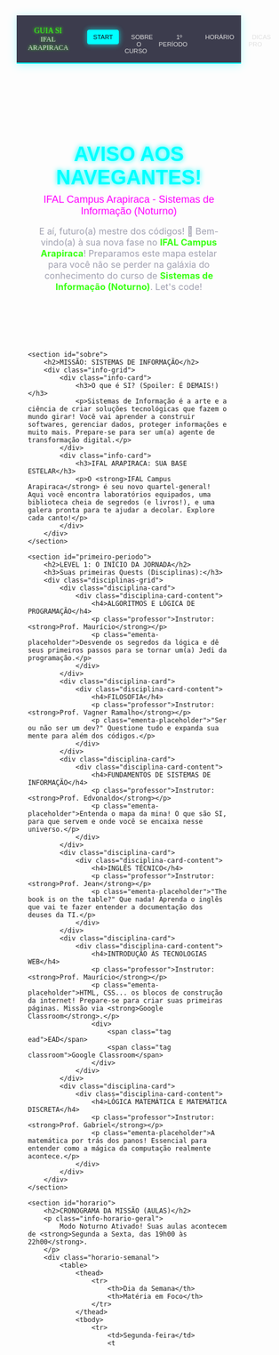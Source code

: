 <!DOCTYPE html>

<html lang="pt-BR">  
<head>  
    <meta charset="UTF-8">  
    <meta name="viewport" content="width=device-width, initial-scale=1.0">  
    <title>Guia Calouro SI 👾 IFAL Arapiraca</title>  
    <link href="https://fonts.googleapis.com/css2?family=Press+Start+2P&family=Roboto:wght@300;400;700&family=Aldrich&display=swap" rel="stylesheet">  
    <style>  
        /* --- Configurações Globais --- */  
        :root {  
            --cor-fundo-dark: #12121F; /* Um roxo/azul bem escuro */  
            --cor-container-dark: #1A1A2E;  
            --cor-texto-principal: #E0E0E0;  
            --cor-texto-secundario: #A0A0B0;  
            --cor-destaque-neon-ciano: #00FFFF;  
            --cor-destaque-neon-magenta: #FF00FF;  
            --cor-destaque-neon-verde: #39FF14;  
            --cor-ifal-azul-adapt: #2D68A2; /* Azul IFAL mais suave para o tema */  
            --cor-ifal-verde-adapt: #38A34A; /* Verde IFAL mais suave */  
            --sombra-neon-suave: 0 0 8px rgba(var(--rgb-destaque-neon-ciano), 0.5), 0 0 12px rgba(var(--rgb-destaque-neon-ciano), 0.3);  
            --rgb-destaque-neon-ciano: 0, 255, 255; /* Para usar em box-shadow com alpha */  
            --fonte-pixel: 'Press Start 2P', cursive;  
            --fonte-tech: 'Aldrich', sans-serif;  
            --fonte-corpo: 'Roboto', sans-serif;  
        }  * {  
        box-sizing: border-box;  
        margin: 0;  
        padding: 0;  
    }  

    body {  
        font-family: var(--fonte-corpo);  
        line-height: 1.7;  
        color: var(--cor-texto-principal);  
        background-color: var(--cor-fundo-dark);  
        overflow-x: hidden; /* Evita scroll horizontal de animações */  
    }  

    h1, h2, h3, h4 {  
        font-family: var(--fonte-tech);  
        font-weight: 700;  
        margin-bottom: 18px;  
    }  

    h1 { font-size: 2.6em; color: var(--cor-destaque-neon-ciano); text-align: center; text-shadow: 0 0 10px var(--cor-destaque-neon-ciano), 0 0 5px #fff; }  
    h2 { font-size: 2em; color: var(--cor-destaque-neon-magenta); border-bottom: 2px solid var(--cor-destaque-neon-magenta); padding-bottom: 10px; margin-top: 50px; }  
    h3 { font-size: 1.5em; color: var(--cor-destaque-neon-verde); }  
    h4 { font-size: 1.2em; color: var(--cor-destaque-neon-ciano); }  

    p { margin-bottom: 15px; font-size: 1em; color: var(--cor-texto-secundario); }  
    strong { color: var(--cor-texto-principal); font-weight: 700; }  

    a { color: var(--cor-destaque-neon-ciano); text-decoration: none; transition: color 0.3s ease, text-shadow 0.3s ease; }  
    a:hover { color: #fff; text-shadow: 0 0 8px var(--cor-destaque-neon-ciano); }  

    .container {  
        width: 90%;  
        max-width: 1200px;  
        margin: 0 auto;  
        padding: 25px 0;  
    }  

    /* --- Cabeçalho e Navegação "Gamer" --- */  
    header {  
        background-color: rgba(26, 26, 46, 0.85); /* --cor-container-dark com alpha */  
        backdrop-filter: blur(10px);  
        padding: 15px 0;  
        position: sticky;  
        top: 0;  
        z-index: 1000;  
        border-bottom: 2px solid var(--cor-destaque-neon-ciano);  
        box-shadow: 0 2px 15px rgba(var(--rgb-destaque-neon-ciano), 0.3);  
    }  

    header .container-header { /* Renomeado para evitar conflito */  
        display: flex;  
        justify-content: space-between;  
        align-items: center;  
        width: 90%;  
        max-width: 1200px;  
        margin: 0 auto;  
    }  

    header .logo {  
        font-family: var(--fonte-pixel);  
        font-size: 1.1em; /* Ajustado para fonte pixel */  
        color: var(--cor-destaque-neon-verde);  
        text-shadow: 0 0 5px var(--cor-destaque-neon-verde);  
    }  
    header .logo span { color: var(--cor-texto-principal); font-size: 0.9em;}  

    nav ul { list-style: none; display: flex; }  
    nav ul li { margin-left: 20px; }  
    nav ul li a {  
        font-family: var(--fonte-tech);  
        color: var(--cor-texto-principal);  
        font-size: 0.9em;  
        padding: 8px 12px;  
        border-radius: 4px;  
        border: 1px solid transparent;  
        transition: all 0.3s ease;  
    }  
    nav ul li a:hover, nav ul li a.active {  
        color: var(--cor-fundo-dark);  
        background-color: var(--cor-destaque-neon-ciano);  
        border-color: var(--cor-destaque-neon-ciano);  
        box-shadow: var(--sombra-neon-suave);  
        text-shadow: none;  
    }  

    /* --- Seções --- */  
    section {  
        padding: 50px 20px;  
        margin-bottom: 30px;  
        background-color: var(--cor-container-dark);  
        border-radius: 12px;  
        border: 1px solid rgba(var(--rgb-destaque-neon-ciano), 0.2);  
        box-shadow: 0 0 20px rgba(26, 26, 46, 0.5); /* Sombra do container */  
        position: relative; /* Para pseudo-elementos se necessário */  
    }  

    /* --- Boas Vindas --- */  
    #boas-vindas { text-align: center; background: none; box-shadow: none; border: none; padding-top: 10px;}  
    #boas-vindas .lead { font-size: 1.15em; color: var(--cor-texto-secundario); max-width: 750px; margin: 0 auto 25px auto; }  
    #boas-vindas .lead strong { color: var(--cor-destaque-neon-verde); }  
    #boas-vindas .campus-info { font-family: var(--fonte-tech); font-size: 1.3em; color: var(--cor-destaque-neon-magenta); margin-top: -10px; }  

    /* --- Sobre o Curso e IFAL (Cards de Informação) --- */  
    .info-grid {  
        display: grid;  
        grid-template-columns: repeat(auto-fit, minmax(300px, 1fr));  
        gap: 25px;  
    }  
    .info-card {  
        background-color: rgba(10, 10, 26, 0.7); /* Fundo mais escuro para cards internos */  
        padding: 25px;  
        border-radius: 8px;  
        border: 1px solid var(--cor-ifal-azul-adapt);  
        box-shadow: 0 0 10px rgba(var(--rgb-destaque-neon-ciano), 0.1);  
        transition: transform 0.3s ease, box-shadow 0.3s ease;  
    }  
    .info-card:hover {  
        transform: translateY(-5px) scale(1.02);  
        box-shadow: 0 0 15px rgba(var(--rgb-destaque-neon-ciano), 0.3);  
    }  
    .info-card h3 { margin-top: 0; border-bottom: 1px dashed var(--cor-destaque-neon-verde); padding-bottom: 8px;}  

    /* --- Primeiro Período: Disciplinas (Cards Interativos) --- */  
    .disciplinas-grid {  
        display: grid;  
        grid-template-columns: repeat(auto-fit, minmax(300px, 1fr));  
        gap: 25px;  
        margin-top: 25px;  
    }  

    .disciplina-card {  
        background-color: var(--cor-fundo-dark);  
        padding: 20px;  
        border-radius: 10px;  
        border: 2px solid var(--cor-container-dark);  
        position: relative;  
        overflow: hidden;  
        transition: transform 0.4s cubic-bezier(0.175, 0.885, 0.32, 1.275), box-shadow 0.4s ease;  
        box-shadow: 0 5px 15px rgba(0,0,0,0.3);  
    }  
    .disciplina-card::before { /* Efeito de brilho na borda */  
        content: '';  
        position: absolute;  
        top: -50%; left: -50%;  
        width: 200%; height: 200%;  
        background: conic-gradient(transparent, transparent, transparent, var(--cor-destaque-neon-ciano));  
        animation: rotate 4s linear infinite paused; /* Pausado por padrão */  
        opacity: 0;  
        transition: opacity 0.4s ease;  
    }  
    .disciplina-card:hover::before {  
        animation-play-state: running;  
        opacity: 1;  
    }  
    .disciplina-card:hover {  
        transform: translateY(-10px) scale(1.03);  
        border-color: var(--cor-destaque-neon-ciano);  
        box-shadow: 0 0 25px rgba(var(--rgb-destaque-neon-ciano), 0.4), 0 10px 20px rgba(0,0,0,0.4);  
    }  
    .disciplina-card-content { /* Conteúdo fica acima do brilho */  
        position: relative;  
        z-index: 1;  
        background-color: var(--cor-fundo-dark); /* Para cobrir o gradiente animado exceto bordas */  
        padding: 15px; /* Espaçamento interno para o conteúdo não tocar a borda animada */  
        border-radius: 8px; /* Borda interna para o conteúdo */  
        height: calc(100% - 30px); /* Ajustar se padding mudar */  
        display: flex;  
        flex-direction: column;  
    }  

    @keyframes rotate { 100% { transform: rotate(1turn); } }  

    .disciplina-card .professor { font-style: normal; font-family: var(--fonte-corpo); color: var(--cor-texto-secundario); margin-bottom: 10px; font-size: 0.9em; }  
    .disciplina-card .professor strong { color: var(--cor-destaque-neon-magenta); }  
    .disciplina-card .ementa-placeholder { font-size: 0.9em; color: var(--cor-texto-secundario); flex-grow: 1; } /* Para empurrar a tag para baixo */  
    .disciplina-card .tag {  
        display: inline-block;  
        padding: 5px 10px;  
        border-radius: 15px;  
        font-size: 0.75em;  
        font-weight: 700;  
        margin-top: 15px;  
        align-self: flex-start;  
    }  
    .tag.ead { background-color: var(--cor-destaque-neon-verde); color: var(--cor-fundo-dark); }  
    .tag.classroom { background-color: var(--cor-ifal-verde-adapt); color: var(--cor-texto-principal); margin-left: 5px; }  

    /* --- Horário --- */  
    .info-horario-geral {  
        text-align: center;  
        font-family: var(--fonte-tech);  
        font-size: 1.1em;  
        color: var(--cor-texto-principal);  
        background: linear-gradient(45deg, var(--cor-destaque-neon-ciano), var(--cor-destaque-neon-magenta));  
        -webkit-background-clip: text;  
        -webkit-text-fill-color: transparent;  
        background-clip: text;  
        padding: 10px;  
        border-radius: 5px;  
        margin-bottom: 25px;  
        border: 1px solid var(--cor-destaque-neon-magenta);  
    }  
    .info-horario-geral strong { /* Para o strong dentro do gradiente não funcionar, estilizar de outra forma */  
         -webkit-text-fill-color: initial; /* Reseta para poder aplicar cor normal */  
         color: var(--cor-destaque-neon-verde);  
    }  

    .horario-semanal table {  
        width: 100%;  
        border-collapse: separate; /* Para usar border-radius nas células */  
        border-spacing: 0;  
        margin-top: 20px;  
        font-size: 0.9em;  
        border: 1px solid var(--cor-destaque-neon-magenta);  
        border-radius: 8px;  
        overflow: hidden; /* Para border-radius funcionar com a tabela */  
    }  
    .horario-semanal th, .horario-semanal td {  
        border-bottom: 1px solid var(--cor-container-dark); /* Linhas internas mais suaves */  
        padding: 15px;  
        text-align: left;  
    }  
    .horario-semanal th {  
        background-color: var(--cor-destaque-neon-magenta);  
        color: var(--cor-fundo-dark);  
        font-family: var(--fonte-tech);  
        font-weight: 700;  
    }  
    .horario-semanal td { background-color: rgba(26, 26, 46, 0.7); } /* --cor-container-dark com alpha */  
    .horario-semanal td:first-child { font-weight: bold; color: var(--cor-destaque-neon-ciano); }  
    .horario-semanal tr:last-child td { border-bottom: none; }  
    .horario-semanal td strong { color: var(--cor-destaque-neon-verde); }  

    .nota-ead { margin-top: 15px; font-style: italic; color: var(--cor-texto-secundario); font-size: 0.9em; }  
    .nota-ead strong { color: var(--cor-destaque-neon-verde); }  

    /* --- Dicas --- */  
    #dicas ul { list-style: none; padding-left: 0; }  
    #dicas ul li {  
        background-color: rgba(10, 10, 26, 0.7);  
        padding: 12px 18px;  
        margin-bottom: 10px;  
        border-radius: 6px;  
        border-left: 4px solid var(--cor-destaque-neon-ciano);  
        transition: background-color 0.3s ease, border-left-color 0.3s ease;  
    }  
    #dicas ul li:hover {  
        background-color: var(--cor-container-dark);  
        border-left-color: var(--cor-destaque-neon-verde);  
    }  
    #dicas ul li::before { /* "Bullet" customizado */  
        content: '🎮'; /* Ou outro ícone/emoji */  
        margin-right: 10px;  
        color: var(--cor-destaque-neon-ciano);  
    }  

    /* --- Rodapé --- */  
    footer {  
        text-align: center;  
        padding: 30px 0;  
        background-color: var(--cor-container-dark);  
        color: var(--cor-texto-secundario);  
        margin-top: 40px;  
        font-size: 0.85em;  
        border-top: 2px solid var(--cor-destaque-neon-magenta);  
    }  
    footer p { margin-bottom: 5px; }  
    footer .ifal-logo-footer { font-family: var(--fonte-pixel); color: var(--cor-destaque-neon-verde); }  


    /* --- Responsividade --- */  
    @media (max-width: 992px) {  
        header .logo { font-size: 1em; }  
        nav ul li a { font-size: 0.8em; padding: 6px 10px;}  
        nav ul li { margin-left: 10px; }  
    }  

    @media (max-width: 768px) {  
        h1 { font-size: 2em; }  
        h2 { font-size: 1.7em; }  
        header .container-header { flex-direction: column; text-align: center; }  
        header .logo { margin-bottom: 15px; }  
        nav ul { flex-direction: column; align-items: center; width: 100%;}  
        nav ul li { margin: 8px 0; width: 80%; text-align: center;}  
        nav ul li a { display: block; width: 100%;}  

        .disciplinas-grid, .info-grid { grid-template-columns: 1fr; }  
        .info-horario-geral { font-size: 1em; }  
        .horario-semanal table { font-size: 0.8em; }  
        .horario-semanal th, .horario-semanal td { padding: 10px; }  
    }  

</style>

</head>  
<body>  
    <header>  
        <div class="container-header">  
            <div class="logo">GUIA SI <span>IFAL ARAPIRACA</span></div>  
            <nav>  
                <ul>  
                    <li><a href="#boas-vindas" class="active">START</a></li>  
                    <li><a href="#sobre">SOBRE O CURSO</a></li>  
                    <li><a href="#primeiro-periodo">1º PERÍODO</a></li>  
                    <li><a href="#horario">HORÁRIO</a></li>  
                    <li><a href="#dicas">DICAS PRO</a></li>  
                </ul>  
            </nav>  
        </div>  
    </header>  <main class="container">  
    <section id="boas-vindas">  
        <h1>AVISO AOS NAVEGANTES!</h1>  
        <p class="campus-info">IFAL Campus Arapiraca - Sistemas de Informação (Noturno)</p>  
        <p class="lead">E aí, futuro(a) mestre dos códigos! 🚀 Bem-vindo(a) à sua nova fase no <strong>IFAL Campus Arapiraca</strong>! Preparamos este mapa estelar para você não se perder na galáxia do conhecimento do curso de <strong>Sistemas de Informação (Noturno)</strong>. Let's code!</p>  
    </section>  

    <section id="sobre">  
        <h2>MISSÃO: SISTEMAS DE INFORMAÇÃO</h2>  
        <div class="info-grid">  
            <div class="info-card">  
                <h3>O que é SI? (Spoiler: É DEMAIS!)</h3>  
                <p>Sistemas de Informação é a arte e a ciência de criar soluções tecnológicas que fazem o mundo girar! Você vai aprender a construir softwares, gerenciar dados, proteger informações e muito mais. Prepare-se para ser um(a) agente de transformação digital.</p>  
            </div>  
            <div class="info-card">  
                <h3>IFAL ARAPIRACA: SUA BASE ESTELAR</h3>  
                <p>O <strong>IFAL Campus Arapiraca</strong> é seu novo quartel-general! Aqui você encontra laboratórios equipados, uma biblioteca cheia de segredos (e livros!), e uma galera pronta para te ajudar a decolar. Explore cada canto!</p>  
            </div>  
        </div>  
    </section>  

    <section id="primeiro-periodo">  
        <h2>LEVEL 1: O INÍCIO DA JORNADA</h2>  
        <h3>Suas primeiras Quests (Disciplinas):</h3>  
        <div class="disciplinas-grid">  
            <div class="disciplina-card">  
                <div class="disciplina-card-content">  
                    <h4>ALGORITMOS E LÓGICA DE PROGRAMAÇÃO</h4>  
                    <p class="professor">Instrutor: <strong>Prof. Maurício</strong></p>  
                    <p class="ementa-placeholder">Desvende os segredos da lógica e dê seus primeiros passos para se tornar um(a) Jedi da programação.</p>  
                </div>  
            </div>  
            <div class="disciplina-card">  
                <div class="disciplina-card-content">  
                    <h4>FILOSOFIA</h4>  
                    <p class="professor">Instrutor: <strong>Prof. Vagner Ramalho</strong></p>  
                    <p class="ementa-placeholder">"Ser ou não ser um dev?" Questione tudo e expanda sua mente para além dos códigos.</p>  
                </div>  
            </div>  
            <div class="disciplina-card">  
                <div class="disciplina-card-content">  
                    <h4>FUNDAMENTOS DE SISTEMAS DE INFORMAÇÃO</h4>  
                    <p class="professor">Instrutor: <strong>Prof. Edvonaldo</strong></p>  
                    <p class="ementa-placeholder">Entenda o mapa da mina! O que são SI, para que servem e onde você se encaixa nesse universo.</p>  
                </div>  
            </div>  
            <div class="disciplina-card">  
                <div class="disciplina-card-content">  
                    <h4>INGLÊS TÉCNICO</h4>  
                    <p class="professor">Instrutor: <strong>Prof. Jean</strong></p>  
                    <p class="ementa-placeholder">"The book is on the table?" Que nada! Aprenda o inglês que vai te fazer entender a documentação dos deuses da TI.</p>  
                </div>  
            </div>  
            <div class="disciplina-card">  
                <div class="disciplina-card-content">  
                    <h4>INTRODUÇÃO ÀS TECNOLOGIAS WEB</h4>  
                    <p class="professor">Instrutor: <strong>Prof. Maurício</strong></p>  
                    <p class="ementa-placeholder">HTML, CSS... os blocos de construção da internet! Prepare-se para criar suas primeiras páginas. Missão via <strong>Google Classroom</strong>.</p>  
                    <div>  
                        <span class="tag ead">EAD</span>  
                        <span class="tag classroom">Google Classroom</span>  
                    </div>  
                </div>  
            </div>  
            <div class="disciplina-card">  
                <div class="disciplina-card-content">  
                    <h4>LÓGICA MATEMÁTICA E MATEMÁTICA DISCRETA</h4>  
                    <p class="professor">Instrutor: <strong>Prof. Gabriel</strong></p>  
                    <p class="ementa-placeholder">A matemática por trás dos panos! Essencial para entender como a mágica da computação realmente acontece.</p>  
                </div>  
            </div>  
        </div>  
    </section>  

    <section id="horario">  
        <h2>CRONOGRAMA DA MISSÃO (AULAS)</h2>  
        <p class="info-horario-geral">  
            Modo Noturno Ativado! Suas aulas acontecem de <strong>Segunda a Sexta, das 19h00 às 22h00</strong>.  
        </p>  
        <div class="horario-semanal">  
            <table>  
                <thead>  
                    <tr>  
                        <th>Dia da Semana</th>  
                        <th>Matéria em Foco</th>  
                    </tr>  
                </thead>  
                <tbody>  
                    <tr>  
                        <td>Segunda-feira</td>  
                        <t

